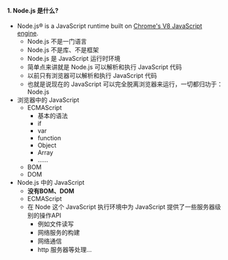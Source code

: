 #### 1. Node.js 是什么?

- Node.js® is a JavaScript runtime built on [Chrome's V8 JavaScript engine](https://v8.dev/).
  - Node.js 不是一门语言
  - Node.js 不是库、不是框架
  - Node.js 是 JavaScript 运行时环境
  - 简单点来讲就是 Node.js 可以解析和执行 JavaScript 代码
  - 以前只有浏览器可以解析和执行 JavaScript 代码
  - 也就是说现在的 JavaScript 可以完全脱离浏览器来运行，一切都归功于：Node.js
- 浏览器中的 JavaScript
  - ECMAScript
    - 基本的语法
    - if
    - var
    - function
    - Object
    - Array
    - ......
  - BOM
  - DOM
- Node.js 中的 JavaScript
  - **没有BOM、DOM**
  - ECMAScript
  - 在 Node 这个 JavaScript 执行环境中为 JavaScript 提供了一些服务器级别的操作API
    - 例如文件读写
    - 网络服务的构建
    - 网络通信
    - http 服务器等处理...



